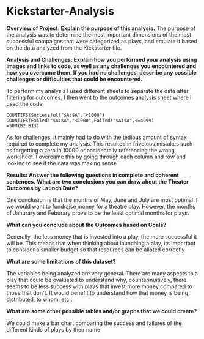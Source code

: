 # Kickstarter-Analysis

**Overview of Project: Explain the purpose of this analysis.**
The purpose of the analysis was to determine the most important dimensions of the most successful campaigns that were categorized as plays, and emulate it based on the data analyzed from the Kickstarter file.

**Analysis and Challenges: Explain how you performed your analysis using images and links to code, as well as any challenges you encountered and how you overcame them. If you had no challenges, describe any possible challenges or difficulties that could be encountered.**

To perform my analysis I used different sheets to separate the data after filtering for outcomes. I then went to the outcomes analysis sheet where I used the code
~~~
COUNTIFS(Successful!"$A:$A","<1000")
COUNTIFS(Failed!"$A:$A","<1000",Failed!"$A:$A",<=4999)
=SUM(B2:B13)
~~~
As for challenges, it mainly had to do with the tedious amount of syntax required to complete my analysis. This resulted in frivolous mistakes such as forgetting a zero in 10000 or accidentally referencing the wrong worksheet. I overcame this by going through each column and row and looking to see if the data was making sense

**Results: Answer the following questions in complete and coherent sentences.**
**What are two conclusions you can draw about the Theater Outcomes by Launch Date?**

One conclusion is that the months of May, June and July are most optimal if we would want to fundraise money for a theatre play. However, the months of Janurary and Feburary prove to be the least optimal months for plays.

**What can you conclude about the Outcomes based on Goals?**

Generally, the less money that is invested into a play, the more successful it will be. This means that when thinking about launching a play, its important to consider a smaller budget so that resources can be alloted correctly

**What are some limitations of this dataset?**

The variables being analyzed are very general. There are many aspects to a play that could be evaluated to understand why, counterinuitively, there seems to be less success with plays that invest more money compared to those that don't. It would benefit to understand how that money is being distributed, to whom, etc...

**What are some other possible tables and/or graphs that we could create?**

We could make a bar chart comparing the success and failures of the different kinds of plays by their name
